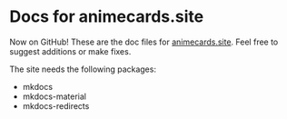 # Docs for animecards.site

Now on GitHub! 
These are the doc files for [animecards.site](https://animecards.site). Feel free to suggest additions or make fixes.

The site needs the following packages:

- mkdocs
- mkdocs-material
- mkdocs-redirects